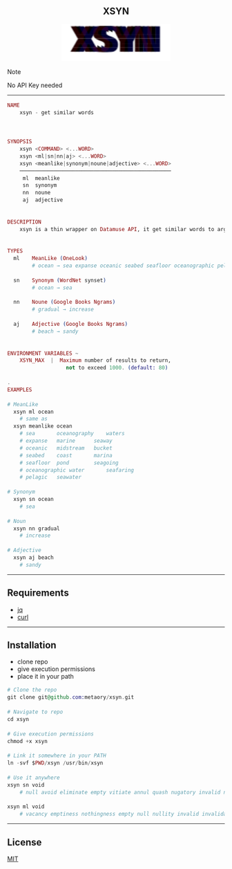 <div align="center">
  <h2>XSYN</h2>
  <img src=".github/assets/icon.svg" width="50%" />
</div>

> [!NOTE]
> No API Key needed

---

```ex
NAME
	xsyn - get similar words



SYNOPSIS
	xsyn <COMMAND> <...WORD>
	xsyn <ml|sn|nn|aj> <...WORD>
	xsyn <meanlike|synonym|noune|adjective> <...WORD>
	─────────────────────────────────────────────────
	 ml  meanlike
	 sn  synonym
	 nn  noune
	 aj  adjective


DESCRIPTION
	xsyn is a thin wrapper on Datamuse API, it get similar words to arg <WORD>


TYPES
  ml 	MeanLike (OneLook)
		# ocean → sea expanse oceanic seabed seafloor oceanographic pelagic oceanography marine midstream coast pond water seawater waters seaway bucket marina seagoing seafaring

  sn 	Synonym (WordNet synset)
		# ocean → sea

  nn 	Noune (Google Books Ngrams)
		# gradual → increase

  aj 	Adjective (Google Books Ngrams)
		# beach → sandy


ENVIRONMENT VARIABLES ~
	XSYN_MAX  |  Maximum number of results to return,
	               not to exceed 1000. (default: 80)

.
EXAMPLES

# MeanLike
  xsyn ml ocean
    # same as
  xsyn meanlike ocean
	# sea		oceanography	waters
	# expanse	marine		seaway
	# oceanic	midstream	bucket
	# seabed	coast		marina
	# seafloor	pond		seagoing
	# oceanographic	water		seafaring
	# pelagic	seawater

# Synonym
  xsyn sn ocean
	# sea

# Noun
  xsyn nn gradual
	# increase

# Adjective
  xsyn aj beach
	# sandy
```

<!--

	#	xsyn - get similar words in a fixed or free length
```
	# get similar words to done with 7 characters
	xsyn done 7
		# ALLOVER	ATTEND	CORRECT	THROUGH	YIELDED

	# get similar words to done with 4 characters
	xsyn done 4
		# DEED	FINI	GAVE	OVER	SHOT	TADA

	# get similar words to done with any length
	xsyn done
	 # accomplished	achieved	agreed		approved	baked
	 # boiled		bygone		compacted	complete	completed
	 # concluded	consummate	consummated	cooked		determined
	 # discharged	done with	ended		executed	finished
	 # forgotten	fried		full		full-fledged	gone
	 # gone by		over		past		performed	settled
	 # signed		terminated	through
```
-->

---

Requirements
------------

- [jq](https://archlinux.org/packages/?q=jq)
- [curl](https://github.com/curl/curl)

---

Installation
------------

- clone repo
- give execution permissions
- place it in your path

```ex
# Clone the repo
git clone git@github.com:metaory/xsyn.git

# Navigate to repo
cd xsyn

# Give execution permissions
chmod +x xsyn

# Link it somewhere in your PATH
ln -svf $PWD/xsyn /usr/bin/xsyn

# Use it anywhere
xsyn sn void
	# null avoid eliminate empty vitiate annul quash nugatory invalid nullify evacuate vacancy invalidate emptiness nullity nothingness

xsyn ml void
	# vacancy emptiness nothingness empty null nullity invalid invalidate nugatory nullify vitiate avoid annul quash eliminate evacuate vacuum devoid nil useless
```

<!--
# Usage
xsyn void 7
	# ABOLISH	ABSENCE	BEGGING	DEADPAN	EXCRETE	INVALID	LACKING
	# MISSING	NULLIFY	REPRESS	RESCIND	SCHLOCK	SUBJECT	UNKNOWN
	# UNMOVED	UNNAMED	UNTRIED	URINATE	USELESS	VACUOUS	WANTING
```
-->

<!-- # TODO

- [ ] Makefile
- [ ] Pager mod
- [x] Fallback providers
-->

---

License
-------

[MIT](LICENSE)
